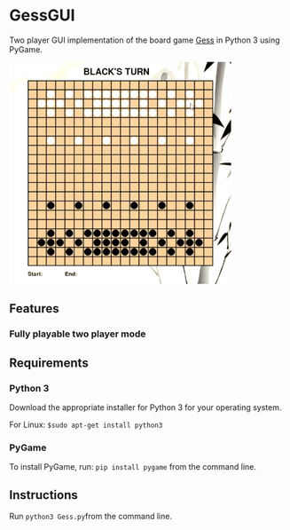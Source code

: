 # GessGUI
 Two player GUI implementation of the board game <a href="https://en.wikipedia.org/wiki/Gess">Gess</a> in Python 3 using PyGame.

<p float="left">
  <img src="https://github.com/kuoalan/GessGUI/blob/main/screenshots/screenshot_1.gif" width="400">
</p>

## Features
### Fully playable two player mode


## Requirements
### Python 3
Download the appropriate installer for Python 3 for your operating system.

For Linux: `$sudo apt-get install python3`
### PyGame
To install PyGame, run: `pip install pygame` from the command line.
## Instructions
Run `python3 Gess.py`from the command line.
